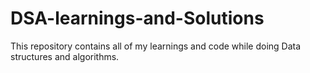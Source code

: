 # DSA-learnings-and-Solutions

This repository contains all of my learnings and code while doing Data structures and algorithms.
